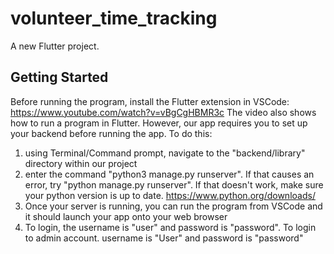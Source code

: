 # volunteer_time_tracking

A new Flutter project.

## Getting Started
Before running the program, install the Flutter extension in VSCode: https://www.youtube.com/watch?v=vBgCgHBMR3c
The video also shows how to run a program in Flutter. However, our app requires you to set up your backend before running the app. To do this:
1) using Terminal/Command prompt, navigate to the "backend/library" directory within our project
2) enter the command "python3 manage.py runserver". If that causes an error, try "python manage.py runserver". If that doesn't work, make sure your python version is up to date. https://www.python.org/downloads/
3) Once your server is running, you can run the program from VSCode and it should launch your app onto your web browser
4) To login, the username is "user" and password is "password". To login to admin account. username is "User" and password is "password"
